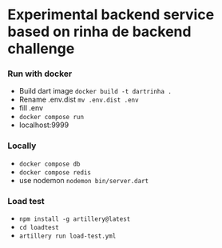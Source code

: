# Experimental backend service based on rinha de backend challenge

### Run with docker

- Build dart image  `docker build -t dartrinha .`
- Rename .env.dist `mv .env.dist .env`
- fill .env  
- `docker compose run`
- localhost:9999

### Locally

- `docker compose db`
- `docker compose redis`
- use nodemon `nodemon bin/server.dart`

### Load test

- `npm install -g artillery@latest`
- `cd loadtest`
- `artillery run load-test.yml`
